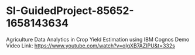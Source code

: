# SI-GuidedProject-85652-1658143634
Agriculture Data Analytics in Crop Yield Estimation using IBM Cognos
Demo Video Link: https://www.youtube.com/watch?v=oIgXB7AZIPU&t=332s
